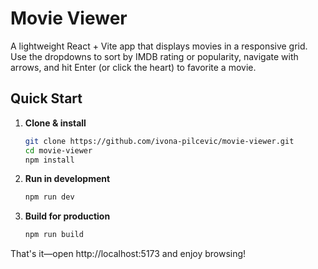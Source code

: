 # Movie Viewer

A lightweight React + Vite app that displays movies in a responsive grid. Use the dropdowns to sort by IMDB rating or popularity, navigate with arrows, and hit Enter (or click the heart) to favorite a movie.

## Quick Start

1. **Clone & install**
   ```bash
   git clone https://github.com/ivona-pilcevic/movie-viewer.git
   cd movie-viewer
   npm install
   ```
2. **Run in development**
   ```bash
   npm run dev
   ```
3. **Build for production**
   ```bash
   npm run build
   ```

That's it—open http://localhost:5173 and enjoy browsing!
